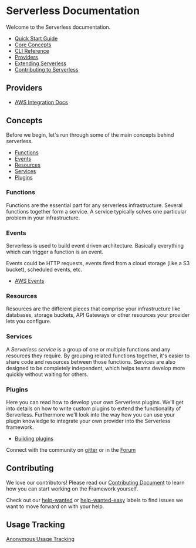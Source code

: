 <!--
title: Serverless Framework Documentation
layout: Doc
-->

# Serverless Documentation

Welcome to the Serverless documentation.

- [Quick Start Guide](./01-guide/README.md)
- [Core Concepts](#concepts)
- [CLI Reference](./03-cli-reference/README.md)
- [Providers](#providers)
- [Extending Serverless](./04-extending-serverless/README.md)
- [Contributing to Serverless](#contributing)

## Providers
- [AWS Integration Docs](./02-providers/aws/README.md)

## Concepts

Before we begin, let's run through some of the main concepts behind serverless.

* [Functions](#functions)
* [Events](#events)
* [Resources](#resources)
* [Services](#services)
* [Plugins](#plugins)

### Functions

Functions are the essential part for any serverless infrastructure. Several functions together form a service. A service typically solves one particular problem in your infrastructure.

### Events

Serverless is used to build event driven architecture. Basically everything which can trigger a function is an event.

Events could be HTTP requests, events fired from a cloud storage (like a S3 bucket), scheduled events, etc.

- [AWS Events](./02-providers/aws/events/README.md)

### Resources

Resources are the different pieces that comprise your infrastructure like databases, storage buckets, API Gateways or other resources your provider lets you configure.

### Services

A *Serverless service* is a group of one or multiple functions and any resources they require. By grouping related functions together, it's easier to share code and resources between those functions. Services are also designed to be completely independent, which helps teams develop more quickly without waiting for others.

### Plugins

Here you can read how to develop your own Serverless plugins. We'll get into details on how to write custom plugins to extend the functionality of Serverless. Furthermore we'll look into the way how you can use your plugin knowledge to integrate your own provider into the Serverless framework.

- [Building plugins](./04-extending-serverless/README.md)

Connect with the community on [gitter](https://gitter.im/serverless/serverless) or in the [Forum](http://forum.serverless.com)

## Contributing
We love our contributors! Please read our [Contributing Document](../CONTRIBUTING.md) to learn how you can start working on the Framework yourself.

Check out our [help-wanted](https://github.com/serverless/serverless/labels/help-wanted) or [help-wanted-easy](https://github.com/serverless/serverless/labels/help-wanted-easy) labels to find issues we want to move forward on with your help.

## Usage Tracking

[Anonymous Usage Tracking](./usage-tracking.md)